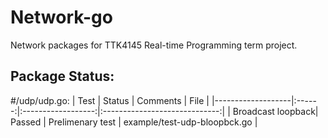 Network-go
==========

Network packages for TTK4145 Real-time Programming term project.

Package Status:
------
#/udp/udp.go:
| Test							| Status | Comments						| File 													|
|-------------------|:------:|:------------------:|:-----------------------------:|
| Broadcast loopback| Passed | Prelimenary test 	| example/test-udp-bloopbck.go 	|
	
